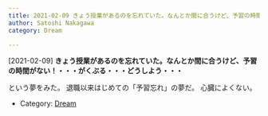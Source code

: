 ```yaml
---
title: 2021-02-09 きょう授業があるのを忘れていた。なんとか間に合うけど、予習の時間がない！・・・がくぶる・・・どうしよう・・・
author: Satoshi Nakagawa
category: Dream

---
```


[2021-02-09] **きょう授業があるのを忘れていた。なんとか間に合うけど、予習の時間がない！・・・がくぶる・・・どうしよう・・・** 

 という夢をみた。
退職以来はじめての「予習忘れ」の夢だ。
心臓によくない。

- Category: [Dream](https://merapano.github.io/categories.html#Dream)

